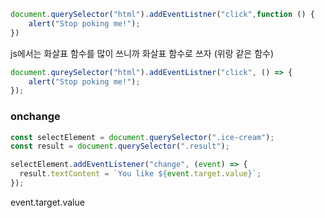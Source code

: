 
```js
document.querySelector("html").addEventListner("click",function () {
	alert("Stop poking me!");
})
```
js에서는 화살표 함수를 많이 쓰니까 화살표 함수로 쓰자 (위랑 같은 함수)
```js
document.qureySelector("html").addEventListner("click", () => {
	alert("Stop poking me!");
});
```

### onchange
```js
const selectElement = document.querySelector(".ice-cream");
const result = document.querySelector(".result");

selectElement.addEventListener("change", (event) => {
  result.textContent = `You like ${event.target.value}`;
});
```
event.target.value